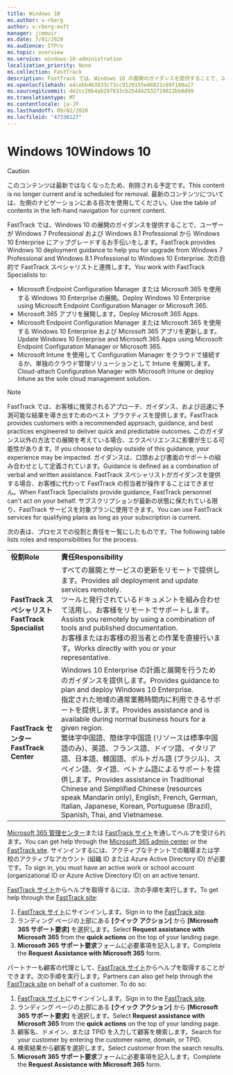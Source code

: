 ```yaml
---
title: Windows 10
ms.author: v-rberg
author: v-rberg-msft
manager: jimmuir
ms.date: 7/01/2020
ms.audience: ITPro
ms.topic: overview
ms.service: windows-10-administration
localization_priority: None
ms.collection: FastTrack
description: FastTrack では、Windows 10 の展開のガイダンスを提供することで、ユーザーが Windows 7 Professional および Windows 8.1 Professional から Windows 10 Enterprise にアップグレードするお手伝いをします。
ms.openlocfilehash: e4cebb463833c71cc9129155e86821c69f180a27
ms.sourcegitcommit: de2cc20b4ab297633cb254d42532719022bb8d99
ms.translationtype: MT
ms.contentlocale: ja-JP
ms.lasthandoff: 09/02/2020
ms.locfileid: "47338127"
---
```

# <a name="windows-10"></a><span data-ttu-id="30cf8-103">Windows 10</span><span class="sxs-lookup"><span data-stu-id="30cf8-103">Windows 10</span></span>

> [!CAUTION]
> <span data-ttu-id="30cf8-104">このコンテンツは最新ではなくなったため、削除される予定です。</span><span class="sxs-lookup"><span data-stu-id="30cf8-104">This content is no longer current and is scheduled for removal.</span></span> <span data-ttu-id="30cf8-105">最新のコンテンツについては、左側のナビゲーションにある目次を使用してください。</span><span class="sxs-lookup"><span data-stu-id="30cf8-105">Use the table of contents in the left-hand navigation for current content.</span></span>

<span data-ttu-id="30cf8-106">FastTrack では、Windows 10 の展開のガイダンスを提供することで、ユーザーが Windows 7 Professional および Windows 8.1 Professional から Windows 10 Enterprise にアップグレードするお手伝いをします。</span><span class="sxs-lookup"><span data-stu-id="30cf8-106">FastTrack provides Windows 10 deployment guidance to help you for upgrade from Windows 7 Professional and Windows 8.1 Professional to Windows 10 Enterprise.</span></span> <span data-ttu-id="30cf8-107">次の目的で FastTrack スペシャリストと連携します。</span><span class="sxs-lookup"><span data-stu-id="30cf8-107">You work with FastTrack Specialists to:</span></span>

- <span data-ttu-id="30cf8-108">Microsoft Endpoint Configuration Manager または Microsoft 365 を使用する Windows 10 Enterprise の展開。</span><span class="sxs-lookup"><span data-stu-id="30cf8-108">Deploy Windows 10 Enterprise using Microsoft Endpoint Configuration Manager or Microsoft 365.</span></span>
- <span data-ttu-id="30cf8-109">Microsoft 365 アプリを展開します。</span><span class="sxs-lookup"><span data-stu-id="30cf8-109">Deploy Microsoft 365 Apps.</span></span> 
- <span data-ttu-id="30cf8-110">Microsoft Endpoint Configuration Manager または Microsoft 365 を使用する Windows 10 Enterprise および Microsoft 365 アプリを更新します。</span><span class="sxs-lookup"><span data-stu-id="30cf8-110">Update Windows 10 Enterprise and Microsoft 365 Apps using Microsoft Endpoint Configuration Manager or Microsoft 365.</span></span>
- <span data-ttu-id="30cf8-111">Microsoft Intune を使用して Configuration Manager をクラウドで接続するか、単独のクラウド管理ソリューションとして Intune を展開します。</span><span class="sxs-lookup"><span data-stu-id="30cf8-111">Cloud-attach Configuration Manager with Microsoft Intune or deploy Intune as the sole cloud management solution.</span></span>
  
> [!NOTE]
> <span data-ttu-id="30cf8-112">FastTrack では、お客様に推奨されるアプローチ、ガイダンス、および迅速に予測可能な結果を導き出すためのベスト プラクティスを提供します。</span><span class="sxs-lookup"><span data-stu-id="30cf8-112">FastTrack provides customers with a recommended approach, guidance, and best practices engineered to deliver quick and predictable outcomes.</span></span> <span data-ttu-id="30cf8-113">このガイダンス以外の方法での展開を考えている場合、エクスペリエンスに影響が生じる可能性があります。</span><span class="sxs-lookup"><span data-stu-id="30cf8-113">If you choose to deploy outside of this guidance, your experience may be impacted.</span></span> <span data-ttu-id="30cf8-114">ガイダンスは、口頭および書面のサポートの組み合わせとして定義されています。</span><span class="sxs-lookup"><span data-stu-id="30cf8-114">Guidance is defined as a combination of verbal and written assistance.</span></span> <span data-ttu-id="30cf8-115">FastTrack スペシャリストがガイダンスを提供する場合、お客様に代わって FastTrack の担当者が操作することはできません。</span><span class="sxs-lookup"><span data-stu-id="30cf8-115">When FastTrack Specialists provide guidance, FastTrack personnel can't act on your behalf.</span></span> <span data-ttu-id="30cf8-116">サブスクリプションが最新の状態に保たれている限り、FastTrack サービスを対象プランに使用できます。</span><span class="sxs-lookup"><span data-stu-id="30cf8-116">You can use FastTrack services for qualifying plans as long as your subscription is current.</span></span>  
    
<span data-ttu-id="30cf8-117">次の表は、プロセスでの役割と責任を一覧にしたものです。</span><span class="sxs-lookup"><span data-stu-id="30cf8-117">The following table lists roles and responsibilities for the process.</span></span>

|||
|:-----|:-----|
|<span data-ttu-id="30cf8-118">**役割**</span><span class="sxs-lookup"><span data-stu-id="30cf8-118">**Role**</span></span> <br/> |<span data-ttu-id="30cf8-119">**責任**</span><span class="sxs-lookup"><span data-stu-id="30cf8-119">**Responsibility**</span></span> <br/> |
|<span data-ttu-id="30cf8-120">**FastTrack スペシャリスト**</span><span class="sxs-lookup"><span data-stu-id="30cf8-120">**FastTrack Specialist**</span></span> <br/> |<span data-ttu-id="30cf8-121">すべての展開とサービスの更新をリモートで提供します。</span><span class="sxs-lookup"><span data-stu-id="30cf8-121">Provides all deployment and update services remotely.</span></span>  <br/> <span data-ttu-id="30cf8-122">ツールと発行されているドキュメントを組み合わせて活用し、お客様をリモートでサポートします。</span><span class="sxs-lookup"><span data-stu-id="30cf8-122">Assists you remotely by using a combination of tools and published documentation.</span></span> <br/> <span data-ttu-id="30cf8-123">お客様またはお客様の担当者との作業を直接行います。</span><span class="sxs-lookup"><span data-stu-id="30cf8-123">Works directly with you or your representative.</span></span>|
|<span data-ttu-id="30cf8-124">**FastTrack センター**</span><span class="sxs-lookup"><span data-stu-id="30cf8-124">**FastTrack Center**</span></span>  <br/> |<span data-ttu-id="30cf8-125">Windows 10 Enterprise の計画と展開を行うためのガイダンスを提供します。</span><span class="sxs-lookup"><span data-stu-id="30cf8-125">Provides guidance to plan and deploy Windows 10 Enterprise.</span></span>   <br/> <span data-ttu-id="30cf8-126">指定された地域の通常業務時間内に利用できるサポートを提供します。</span><span class="sxs-lookup"><span data-stu-id="30cf8-126">Provides assistance and is available during normal business hours for a given region.</span></span> <br/> <span data-ttu-id="30cf8-127">繁体字中国語、簡体字中国語 (リソースは標準中国語のみ)、英語、フランス語、ドイツ語、イタリア語、日本語、韓国語、ポルトガル語 (ブラジル)、スペイン語、タイ語、ベトナム語によるサポートを提供します。</span><span class="sxs-lookup"><span data-stu-id="30cf8-127">Provides assistance in Traditional Chinese and Simplified Chinese (resources speak Mandarin only), English, French, German, Italian, Japanese, Korean, Portuguese (Brazil), Spanish, Thai, and Vietnamese.</span></span>|
 
<span data-ttu-id="30cf8-128">[Microsoft 365 管理センター](https://go.microsoft.com/fwlink/?linkid=2032704)または [FastTrack サイト](https://go.microsoft.com/fwlink/?linkid=780698)を通してヘルプを受けられます。</span><span class="sxs-lookup"><span data-stu-id="30cf8-128">You can get help through the [Microsoft 365 admin center](https://go.microsoft.com/fwlink/?linkid=2032704) or the [FastTrack site](https://go.microsoft.com/fwlink/?linkid=780698).</span></span> <span data-ttu-id="30cf8-129">サインインするには、アクティブなテナントでの職場または学校のアクティブなアカウント (組織 ID または Azure Active Directory ID) が必要です。</span><span class="sxs-lookup"><span data-stu-id="30cf8-129">To sign in, you must have an active work or school account (organizational ID or Azure Active Directory ID) on an active tenant.</span></span> 

<span data-ttu-id="30cf8-130">[FastTrack サイト](https://go.microsoft.com/fwlink/?linkid=780698)からヘルプを取得するには、次の手順を実行します。</span><span class="sxs-lookup"><span data-stu-id="30cf8-130">To get help through the [FastTrack site](https://go.microsoft.com/fwlink/?linkid=780698):</span></span> 
1.    <span data-ttu-id="30cf8-131">[FastTrack サイト](https://go.microsoft.com/fwlink/?linkid=780698)にサインインします。</span><span class="sxs-lookup"><span data-stu-id="30cf8-131">Sign in to the [FastTrack site](https://go.microsoft.com/fwlink/?linkid=780698).</span></span> 
2.    <span data-ttu-id="30cf8-132">ランディング ページの上部にある **[クイック アクション]** から **[Microsoft 365 サポート要求]** を選択します。</span><span class="sxs-lookup"><span data-stu-id="30cf8-132">Select **Request assistance with Microsoft 365** from the **quick actions** on the top of your landing page.</span></span>
3.    <span data-ttu-id="30cf8-133">**Microsoft 365 サポート要求**フォームに必要事項を記入します。</span><span class="sxs-lookup"><span data-stu-id="30cf8-133">Complete the **Request Assistance with Microsoft 365** form.</span></span>
  
<span data-ttu-id="30cf8-p105">パートナーも顧客の代理として、[FastTrack サイト](https://go.microsoft.com/fwlink/?linkid=780698)からヘルプを取得することができます。次の手順を実行します。</span><span class="sxs-lookup"><span data-stu-id="30cf8-p105">Partners can also get help through the [FastTrack site](https://go.microsoft.com/fwlink/?linkid=780698) on behalf of a customer. To do so:</span></span>
1.    <span data-ttu-id="30cf8-136">[FastTrack サイト](https://go.microsoft.com/fwlink/?linkid=780698)にサインインします。</span><span class="sxs-lookup"><span data-stu-id="30cf8-136">Sign in to the [FastTrack site](https://go.microsoft.com/fwlink/?linkid=780698).</span></span> 
2.    <span data-ttu-id="30cf8-137">ランディング ページの上部にある **[クイック アクション]** から **[Microsoft 365 サポート要求]** を選択します。</span><span class="sxs-lookup"><span data-stu-id="30cf8-137">Select **Request assistance with Microsoft 365** from the **quick actions** on the top of your landing page.</span></span>
3.    <span data-ttu-id="30cf8-138">顧客名、ドメイン、または TPID を入力して顧客を検索します。</span><span class="sxs-lookup"><span data-stu-id="30cf8-138">Search for your customer by entering the customer name, domain, or TPID.</span></span>
4.    <span data-ttu-id="30cf8-139">検索結果から顧客を選択します。</span><span class="sxs-lookup"><span data-stu-id="30cf8-139">Select customer from the search results.</span></span>
5.    <span data-ttu-id="30cf8-140">**Microsoft 365 サポート要求**フォームに必要事項を記入します。</span><span class="sxs-lookup"><span data-stu-id="30cf8-140">Complete the **Request Assistance with Microsoft 365** form.</span></span>
 
